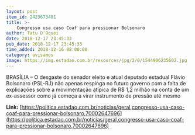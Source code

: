 ```yaml
---
layout: post
item_id: 2423673401
title: >-
    Congresso usa caso Coaf para pressionar Bolsonaro
author: Tatu D'Oquei
date: 2018-12-17 23:45:33
pub_date: 2018-12-17 23:45:33
time_added: 2018-12-16 08:00:00
category: avisamos
image: https://img.estadao.com.br/resources/jpg/2/0/1544906235602.jpg
---
```


BRASÍLIA – O desgaste do senador eleito e atual deputado estadual Flávio Bolsonaro (PSL-RJ) não apenas respinga no futuro governo com a falta de explicações sobre a movimentação atípica de R$ 1,2 milhão na conta de um ex-assessor como já começa a virar instrumento de pressão até mesmo

**Link:** [https://politica.estadao.com.br/noticias/geral,congresso-usa-caso-coaf-para-pressionar-bolsonaro,70002647696](https://politica.estadao.com.br/noticias/geral,congresso-usa-caso-coaf-para-pressionar-bolsonaro,70002647696)

